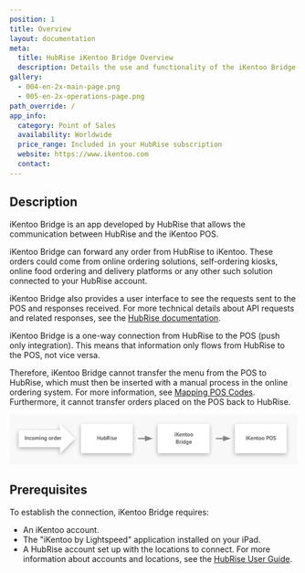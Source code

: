 ```yaml
---
position: 1
title: Overview
layout: documentation
meta:
  title: HubRise iKentoo Bridge Overview
  description: Details the use and functionality of the iKentoo Bridge.
gallery:
  - 004-en-2x-main-page.png
  - 005-en-2x-operations-page.png
path_override: /
app_info:
  category: Point of Sales
  availability: Worldwide
  price_range: Included in your HubRise subscription
  website: https://www.ikentoo.com
  contact:
---
```


## Description

iKentoo Bridge is an app developed by HubRise that allows the communication between HubRise and the iKentoo POS.

iKentoo Bridge can forward any order from HubRise to iKentoo. These orders could come from online ordering solutions, self-ordering kiosks, online food ordering and delivery platforms or any other such solution connected to your HubRise account.

iKentoo Bridge also provides a user interface to see the requests sent to the POS and responses received. For more technical details about API requests and related responses, see the [HubRise documentation](/docs/hubrise-logs/).

iKentoo Bridge is a one-way connection from HubRise to the POS (push only integration). This means that information only flows from HubRise to the POS, not vice versa.

Therefore, iKentoo Bridge cannot transfer the menu from the POS to HubRise, which must then be inserted with a manual process in the online ordering system. For more information, see [Mapping POS Codes](/apps/ikentoo/mapping-pos-codes). Furthermore, it cannot transfer orders placed on the POS back to HubRise.

![Connection Diagram](../images/008-en-2x-connection-diagram.png)

## Prerequisites

To establish the connection, iKentoo Bridge requires:

- An iKentoo account.
- The "iKentoo by Lightspeed" application installed on your iPad.
- A HubRise account set up with the locations to connect. For more information about accounts and locations, see the [HubRise User Guide](/docs).
